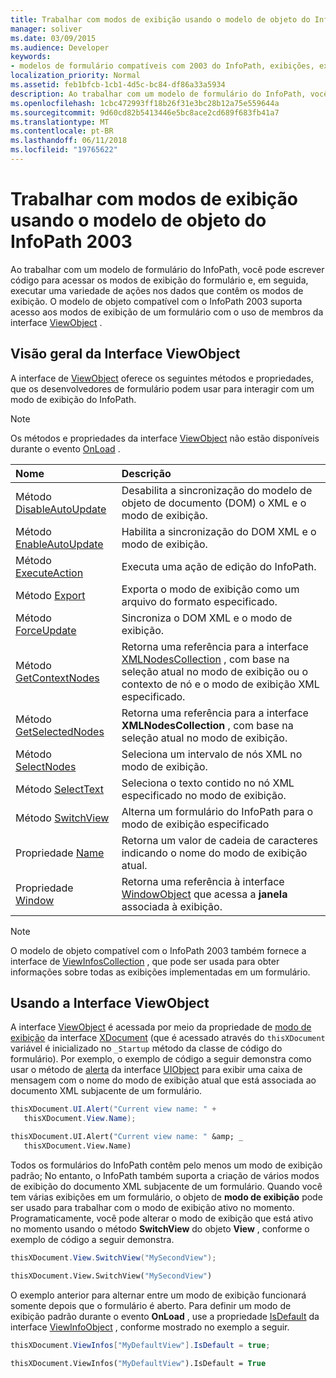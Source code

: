 ```yaml
---
title: Trabalhar com modos de exibição usando o modelo de objeto do InfoPath 2003
manager: soliver
ms.date: 03/09/2015
ms.audience: Developer
keywords:
- modelos de formulário compatíveis com 2003 do InfoPath, exibições, exibições [InfoPath 2007], modelos de formulário compatíveis com o InfoPath 2003
localization_priority: Normal
ms.assetid: feb1bfcb-1cb1-4d5c-bc84-df86a33a5934
description: Ao trabalhar com um modelo de formulário do InfoPath, você pode escrever código para acessar os modos de exibição do formulário e, em seguida, executar uma variedade de ações nos dados que contêm os modos de exibição. O modelo de objeto compatível com o InfoPath 2003 suporta acesso aos modos de exibição de um formulário com o uso de membros da interface ViewObject.
ms.openlocfilehash: 1cbc472993ff18b26f31e3bc28b12a75e559644a
ms.sourcegitcommit: 9d60cd82b5413446e5bc8ace2cd689f683fb41a7
ms.translationtype: MT
ms.contentlocale: pt-BR
ms.lasthandoff: 06/11/2018
ms.locfileid: "19765622"
---
```

# <a name="work-with-views-using-the-infopath-2003-object-model"></a>Trabalhar com modos de exibição usando o modelo de objeto do InfoPath 2003

Ao trabalhar com um modelo de formulário do InfoPath, você pode escrever código para acessar os modos de exibição do formulário e, em seguida, executar uma variedade de ações nos dados que contêm os modos de exibição. O modelo de objeto compatível com o InfoPath 2003 suporta acesso aos modos de exibição de um formulário com o uso de membros da interface [ViewObject](https://msdn.microsoft.com/library/Microsoft.Office.Interop.InfoPath.SemiTrust.ViewObject.aspx) . 
  
## <a name="overview-of-the-viewobject-interface"></a>Visão geral da Interface ViewObject

A interface de [ViewObject](https://msdn.microsoft.com/library/Microsoft.Office.Interop.InfoPath.SemiTrust.ViewObject.aspx) oferece os seguintes métodos e propriedades, que os desenvolvedores de formulário podem usar para interagir com um modo de exibição do InfoPath. 
  
> [!NOTE]
> Os métodos e propriedades da interface [ViewObject](https://msdn.microsoft.com/library/Microsoft.Office.Interop.InfoPath.SemiTrust.ViewObject.aspx) não estão disponíveis durante o evento [OnLoad](https://msdn.microsoft.com/library/Microsoft.Office.Interop.InfoPath.SemiTrust._XDocumentEventSink2_Event.OnLoad.aspx) . 
  
|**Nome**|**Descrição**|
|:-----|:-----|
|Método [DisableAutoUpdate](https://msdn.microsoft.com/library/Microsoft.Office.Interop.InfoPath.SemiTrust.View.DisableAutoUpdate.aspx)  <br/> |Desabilita a sincronização do modelo de objeto de documento (DOM) o XML e o modo de exibição.  <br/> |
|Método [EnableAutoUpdate](https://msdn.microsoft.com/library/Microsoft.Office.Interop.InfoPath.SemiTrust.View.EnableAutoUpdate.aspx)  <br/> |Habilita a sincronização do DOM XML e o modo de exibição.  <br/> |
|Método [ExecuteAction](https://msdn.microsoft.com/library/Microsoft.Office.Interop.InfoPath.SemiTrust.View.ExecuteAction.aspx)  <br/> |Executa uma ação de edição do InfoPath.  <br/> |
|Método [Export](https://msdn.microsoft.com/library/Microsoft.Office.Interop.InfoPath.SemiTrust.View.Export.aspx)  <br/> |Exporta o modo de exibição como um arquivo do formato especificado.  <br/> |
|Método [ForceUpdate](https://msdn.microsoft.com/library/Microsoft.Office.Interop.InfoPath.SemiTrust.View.ForceUpdate.aspx)  <br/> |Sincroniza o DOM XML e o modo de exibição.  <br/> |
|Método [GetContextNodes](https://msdn.microsoft.com/library/Microsoft.Office.Interop.InfoPath.SemiTrust.View.GetContextNodes.aspx)  <br/> |Retorna uma referência para a interface [XMLNodesCollection](https://msdn.microsoft.com/library/Microsoft.Office.Interop.InfoPath.SemiTrust.XMLNodesCollection.aspx) , com base na seleção atual no modo de exibição ou o contexto de nó e o modo de exibição XML especificado.  <br/> |
|Método [GetSelectedNodes](https://msdn.microsoft.com/library/Microsoft.Office.Interop.InfoPath.SemiTrust.View.GetSelectedNodes.aspx)  <br/> |Retorna uma referência para a interface **XMLNodesCollection** , com base na seleção atual no modo de exibição.  <br/> |
|Método [SelectNodes](https://msdn.microsoft.com/library/Microsoft.Office.Interop.InfoPath.SemiTrust.View.SelectNodes.aspx)  <br/> |Seleciona um intervalo de nós XML no modo de exibição.  <br/> |
|Método [SelectText](https://msdn.microsoft.com/library/Microsoft.Office.Interop.InfoPath.SemiTrust.View.SelectText.aspx)  <br/> |Seleciona o texto contido no nó XML especificado no modo de exibição.  <br/> |
|Método [SwitchView](https://msdn.microsoft.com/library/Microsoft.Office.Interop.InfoPath.SemiTrust.View.SwitchView.aspx)  <br/> |Alterna um formulário do InfoPath para o modo de exibição especificado  <br/> |
|Propriedade [Name](https://msdn.microsoft.com/library/Microsoft.Office.Interop.InfoPath.SemiTrust.View.Name.aspx)  <br/> |Retorna um valor de cadeia de caracteres indicando o nome do modo de exibição atual.  <br/> |
|Propriedade [Window](https://msdn.microsoft.com/library/Microsoft.Office.Interop.InfoPath.SemiTrust.View.Window.aspx)  <br/> |Retorna uma referência à interface [WindowObject](https://msdn.microsoft.com/library/Microsoft.Office.Interop.InfoPath.SemiTrust.WindowObject.aspx) que acessa a **janela** associada à exibição.  <br/> |
   
> [!NOTE]
> O modelo de objeto compatível com o InfoPath 2003 também fornece a interface de [ViewInfosCollection](https://msdn.microsoft.com/library/Microsoft.Office.Interop.InfoPath.SemiTrust.ViewInfosCollection.aspx) , que pode ser usada para obter informações sobre todas as exibições implementadas em um formulário. 
  
## <a name="using-the-viewobject-interface"></a>Usando a Interface ViewObject

A interface [ViewObject](https://msdn.microsoft.com/library/Microsoft.Office.Interop.InfoPath.SemiTrust.ViewObject.aspx) é acessada por meio da propriedade de [modo de exibição](https://msdn.microsoft.com/library/Microsoft.Office.Interop.InfoPath.SemiTrust._XDocument2.View.aspx) da interface [XDocument](https://msdn.microsoft.com/library/Microsoft.Office.Interop.InfoPath.SemiTrust.XDocument.aspx) (que é acessado através do `thisXDocument` variável é inicializado no `_Startup` método da classe de código do formulário). Por exemplo, o exemplo de código a seguir demonstra como usar o método de [alerta](https://msdn.microsoft.com/library/Microsoft.Office.Interop.InfoPath.SemiTrust.UI2.Alert.aspx) da interface [UIObject](https://msdn.microsoft.com/library/Microsoft.Office.Interop.InfoPath.SemiTrust.UIObject.aspx) para exibir uma caixa de mensagem com o nome do modo de exibição atual que está associada ao documento XML subjacente de um formulário. 
  
```cs
thisXDocument.UI.Alert("Current view name: " + 
   thisXDocument.View.Name);
```

```vb
thisXDocument.UI.Alert("Current view name: " &amp; _
   thisXDocument.View.Name)
```

Todos os formulários do InfoPath contêm pelo menos um modo de exibição padrão; No entanto, o InfoPath também suporta a criação de vários modos de exibição do documento XML subjacente de um formulário. Quando você tem várias exibições em um formulário, o objeto de **modo de exibição** pode ser usado para trabalhar com o modo de exibição ativo no momento. Programaticamente, você pode alterar o modo de exibição que está ativo no momento usando o método **SwitchView** do objeto **View** , conforme o exemplo de código a seguir demonstra. 
  
```cs
thisXDocument.View.SwitchView("MySecondView");
```

```vb
thisXDocument.View.SwitchView("MySecondView")
```

O exemplo anterior para alternar entre um modo de exibição funcionará somente depois que o formulário é aberto. Para definir um modo de exibição padrão durante o evento **OnLoad** , use a propriedade [IsDefault](https://msdn.microsoft.com/library/Microsoft.Office.Interop.InfoPath.SemiTrust.ViewInfo.IsDefault.aspx) da interface [ViewInfoObject](https://msdn.microsoft.com/library/Microsoft.Office.Interop.InfoPath.SemiTrust.ViewInfoObject.aspx) , conforme mostrado no exemplo a seguir. 
  
```cs
thisXDocument.ViewInfos["MyDefaultView"].IsDefault = true;
```

```vb
thisXDocument.ViewInfos("MyDefaultView").IsDefault = True
```


